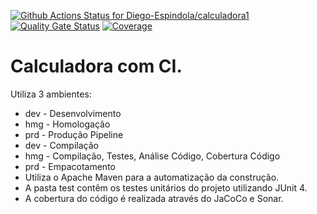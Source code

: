 [![Github Actions Status for Diego-Espindola/calculadora1](https://github.com/Diego-Espindola/calculadora1/workflows/Integra%C3%A7%C3%A3o%20continua%20de%20Java%20com%20Maven/badge.svg)](https://github.com/Diego-Espindola/calculadora1/actions)
[![Quality Gate Status](https://sonarcloud.io/api/project_badges/measure?project=calculadora&metric=alert_status)](https://sonarcloud.io/summary/new_code?id=calculadora)
[![Coverage](https://sonarcloud.io/api/project_badges/measure?project=calculadora&metric=coverage)](https://sonarcloud.io/component_measures?id=calculadora&metric=coverage)

# Calculadora com CI.
Utiliza 3 ambientes:
- dev - Desenvolvimento
- hmg - Homologação
- prd - Produção
  Pipeline
- dev - Compilação
- hmg - Compilação, Testes, Análise Código, Cobertura Código
- prd - Empacotamento
  <br>
- Utiliza o Apache Maven para a automatização da construção.<br>
- A pasta test contêm os testes unitários do projeto utilizando JUnit 4.<br>
- A cobertura do código é realizada através do JaCoCo e Sonar.<br>
